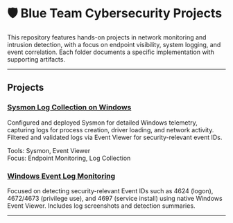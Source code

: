 # 🛡️ Blue Team Cybersecurity Projects

This repository features hands-on projects in network monitoring and intrusion detection, with a focus on endpoint visibility, system logging, and event correlation. Each folder documents a specific implementation with supporting artifacts.

---

##  Projects

### [Sysmon Log Collection on Windows](./sysmon-log-collection-windows)
Configured and deployed Sysmon for detailed Windows telemetry, capturing logs for process creation, driver loading, and network activity. Filtered and validated logs via Event Viewer for security-relevant event IDs.

 Tools: Sysmon, Event Viewer  
 Focus: Endpoint Monitoring, Log Collection


 ### [Windows Event Log Monitoring](./windows-event-log-monitoring)
Focused on detecting security-relevant Event IDs such as 4624 (logon), 4672/4673 (privilege use), and 4697 (service install) using native Windows Event Viewer. Includes log screenshots and detection summaries.


---
